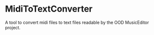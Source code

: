 # MidiToTextConverter
A tool to convert midi files to text files readable by the OOD MusicEditor project.
